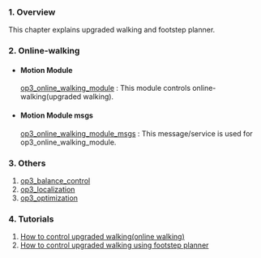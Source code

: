 ### 1. Overview   
This chapter explains upgraded walking and footstep planner.

### 2. Online-walking
 - #### Motion Module
   [op3_online_walking_module] : This module controls online-walking(upgraded walking).  
 - #### Motion Module msgs  
   [op3_online_walking_module_msgs] : This message/service is used for op3_online_walking_module.  

### 3. Others  
  1. [op3_balance_control]
  2. [op3_localization]
  3. [op3_optimization]

### 4. Tutorials  
  1. [How to control upgraded walking(online walking)]   
  2. [How to control upgraded walking using footstep planner]

[op3_online_walking_module]:op3_online_walking_module.md
[op3_online_walking_module_msgs]:op3_online_walking_module_msgs.md
[op3_balance_control]:op3_balance_control.md
[op3_localization]:op3_localization.md
[op3_optimization]:op3_optimization.md
[How to control upgraded walking(online walking)]:OP3-How-to-control-upgraded-walking.md
[How to control upgraded walking using footstep planner]:OP3-How-to-control-upgraded-walking-using-footstep-planner.md
